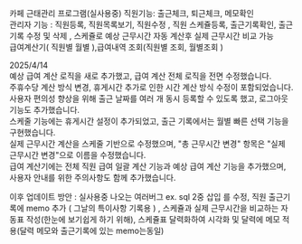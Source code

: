 카페 근태관리 프로그램(실사용중)
직원기능: 출근체크, 퇴근체크, 메모확인  
관리자 기능 : 직원등록, 직원목록보기, 직원수정 , 직원 스케쥴등록, 출근기록확인, 출근기록 수정 및 삭제 , 스케쥴로 예상 근무시간 자동 계산후 실제 근무시간 비교 가능  
급여계산기( 직원별 월별 ),급여내역 조회(직원별 조회, 월별조회 )  



2025/4/14  
예상 급여 계산 로직을 새로 추가했고, 급여 계산 전체 로직을 전면 수정했습니다.  
주휴수당 계산 방식 변경, 휴게시간 추가로 인한 시간 계산 방식 수정이 포함되었습니다.  
사용자 편의성 향상을 위해 출근 날짜를 여러 개 동시 등록할 수 있도록 했고, 로그아웃 기능도 추가했습니다.  
스케줄 기능에는 휴게시간 설정이 추가되었고, 출근 기록에서는 월별 빠른 선택 기능을 구현했습니다.  
실제 근무시간 계산을 스케줄 기반으로 수정했으며, "총 근무시간 변경" 항목은 "실제 근무시간 변경"으로 이름을 수정했습니다.  
급여 계산기에는 전체 직원 급여 일괄 계산 기능과 예상 급여 계산 기능을 추가했으며, 사용자 안내를 위한 주의사항도 함께 추가했습니다.  


이후 업데이트 방안 : 실사용중 나오는 여러버그 ex. sql 2중 삽입 를 수정, 직원 출근기록에 memo 추가 ( 그날의 특이사항 기록용 ) , 스케쥴과 실제 근무시간을 비교하는 자동표 작성(한눈에 보기쉽게 하기 위해), 스케쥴표 달력화하여 시각화 및 달력에 메모 적용(달력 메모와 출근기록에 있는 memo는동일)
